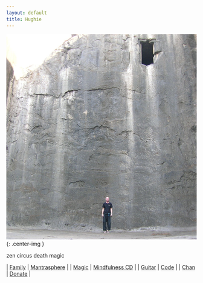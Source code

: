 ```yaml
---
layout: default
title: Hughie
---
```



<div class="home-page">

![Hughie, wall, door](/assets/images/bio/h-wall-door.jpg "this wall, this door"){: .center-img }

<div class="home-sub-title">
zen circus death magic
</div>

| [Family](http://family.carrollonline.uk) | [Mantrasphere](http://mantrasphere.co.uk) | 
| [Magic](http://hugle.co.uk) | [Mindfulness CD](https://mantrasphere.co.uk/pages/mindfulness-cd.html) | 
| [Guitar](http://guitar.hugle.co.uk) | [Code](https://bitbucket.org/psaikido) |
| [Chan](https://westernchanfellowship.org)  | [Donate](https://www.paypal.com/biz/fund?id=PXMH9L6D4LUJN) |



&nbsp;
</div>
